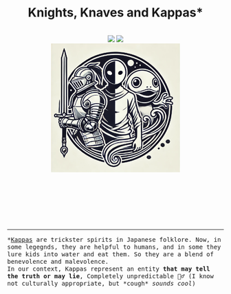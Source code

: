 <div align="center">
  <h1>Knights, Knaves and Kappas*</h1> <br>
  <img src="https://img.shields.io/website?url=https%3A%2F%2Fkkk-8t4m.onrender.com%2Fhealth&label=Backend" />
  <img src="https://img.shields.io/website?url=https%3A%2F%2Farmangrewal007.github.io%2Fkkk%2F&label=GitHub%20Pages" /> <br>
  <img src="kkk.jpeg" width="300"/>
</div>


<br><br><br><br><br><br>

----------

<tt>*<a href="https://en.wikipedia.org/wiki/Kappa_(folklore)">Kappas</a> are trickster spirits in Japanese folklore. Now, in some legegnds, they are helpful to humans, and in some they lure kids into water and eat them. So they are a blend of benevolence and malevolence.</tt><br>
<tt>In our context, Kappas represent an entity <b>that may tell the truth or may lie</b>, Completely unpredictable 🤷‍♂️ (I know not culturally appropriate, but \*cough\* <i>sounds cool</i>)</i></tt>
